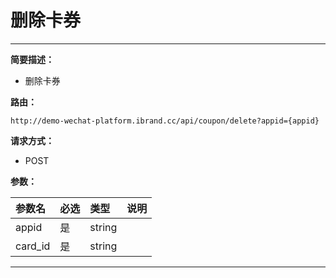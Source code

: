 
# 删除卡券
 ****

**简要描述：**


- 删除卡券


**路由：**

```
http://demo-wechat-platform.ibrand.cc/api/coupon/delete?appid={appid}

```
**请求方式：**
- POST

**参数：**

|参数名|必选|类型|说明|
|:----    |:---|:----- |-----   |
|appid |是  |string |  |
|card_id |是  |string |  |



 ****




